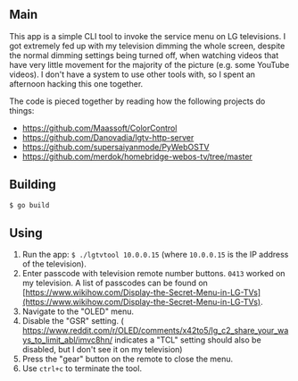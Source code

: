 ## Main

This app is a simple CLI tool to invoke the service menu on LG televisions.
I got extremely fed up with my television dimming the whole screen, despite the
normal dimming settings being turned off, when watching videos that have very
little movement for the majority of the picture (e.g. some YouTube videos). I
don't have a system to use other tools with, so I spent an afternoon hacking
this one together.

The code is pieced together by reading how the following projects do things:

+ https://github.com/Maassoft/ColorControl
+ https://github.com/Danovadia/lgtv-http-server
+ https://github.com/supersaiyanmode/PyWebOSTV
+ https://github.com/merdok/homebridge-webos-tv/tree/master

## Building

```sh
$ go build
```

## Using

1. Run the app: `$ ./lgtvtool 10.0.0.15` (where `10.0.0.15` is the IP address
of the television). 
2. Enter passcode with television remote number buttons. `0413` worked on my
television. A list of passcodes can be found on
[https://www.wikihow.com/Display-the-Secret-Menu-in-LG-TVs](https://www.wikihow.com/Display-the-Secret-Menu-in-LG-TVs).
3. Navigate to the "OLED" menu.
4. Disable the "GSR" setting. (
https://www.reddit.com/r/OLED/comments/x42to5/lg_c2_share_your_ways_to_limit_abl/imvc8hn/
 indicates a "TCL" setting should also be disabled, but I don't see it on my
television)
5. Press the "gear" button on the remote to close the menu.
6. Use `ctrl+c` to terminate the tool.
